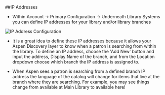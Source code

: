 ##IP Addresses

- Within Account -> Primary Configuration -> Underneath Library Systems you can define IP addresses for your library and/or library branches

![IP Address Configuration](/manual/images/Location-IP-Addresses.png)

- It is a great idea to define these IP addresses because it allows your Aspen Discovery layer to know when a patron is searching from within the library. To define an IP address, choose the 'Add New' button and input the address, Display Name of the branch, and from the Location dropdown choose which branch the IP address is assigned to. 

- When Aspen sees a patron is searching from a defined branch IP address the language of the catalog will change for items that live at the branch where they are searching. For example, you may see things change from available at Main Library to available here!

